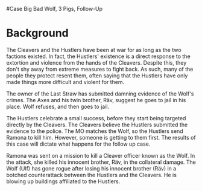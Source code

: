 #Case Big Bad Wolf, 3 Pigs, Follow-Up
# Background

The Cleavers and the Hustlers have been at war for as long as the two factions existed. In fact, the Hustlers' existence is a direct response to the extortion and violence from the hands of the Cleavers. Despite this, they don't shy away from extreme measures to fight back. As such, many of the people they protect resent them, often saying that the Hustlers have only made things more difficult and violent for them.

The owner of the Last Straw has submitted damning evidence of the Wolf's crimes. The Axes and his twin brother, Räv, suggest he goes to jail in his place. Wolf refuses, and then goes to jail.

The Hustlers celebrate a small success, before they start being targeted directly by the Cleavers. The Cleavers believe the Hustlers submitted the evidence to the police. The MO matches the Wolf, so the Hustlers send Ramona to kill him. However, someone is getting to them first. The results of this case will dictate what happens for the follow up case.

Ramona was sent on a mission to kill a Cleaver officer known as the Wolf. In the attack, she killed his innocent brother, Räv, in the collateral damage.
The Wolf (Ulf) has gone rogue after losing his innocent brother (Räv) in a botched counterattack between the Hustlers and the Cleavers. He is blowing up buildings affiliated to the Hustlers.

